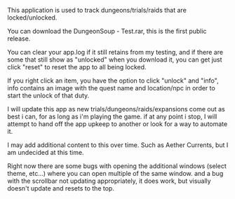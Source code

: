 This application is used to track dungeons/trials/raids that are locked/unlocked.

You can download the DungeonSoup - Test.rar, this is the first public release.

You can clear your app.log if it still retains from my testing, and if there are some that still show as "unlocked" when you download it, you can get just click "reset" to reset the app to all being locked.

If you right click an item, you have the option to click "unlock" and "info", info contains an image with the quest name and location/npc in order to start the unlock of that duty.


I will update this app as new trials/dungeons/raids/expansions come out as best i can, for as long as i'm playing the game. if at any point i stop, I will attempt to hand off the app upkeep to another or look for a way to automate it.

I may add additional content to this over time. Such as Aether Currents, but I am undecided at this time.



Right now there are some bugs with opening the additional windows (select theme, etc...) where you can open multiple of the same window. and a bug with the scrollbar not updating appropriately, it does work, but visually doesn't update and resets to the top.
